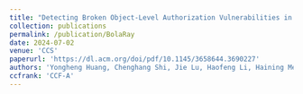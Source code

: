 ```yaml
---
title: "Detecting Broken Object-Level Authorization Vulnerabilities in Database-Backed Applications"
collection: publications
permalink: /publication/BolaRay
date: 2024-07-02
venue: 'CCS'
paperurl: 'https://dl.acm.org/doi/pdf/10.1145/3658644.3690227'
authors: 'Yongheng Huang, Chenghang Shi, Jie Lu, Haofeng Li, Haining Meng, Lian Li'
ccfrank: 'CCF-A'
---
```

